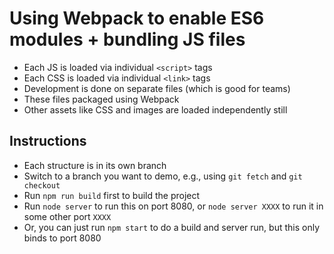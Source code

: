 # Using Webpack to enable ES6 modules + bundling JS files
* Each JS is loaded via individual `<script>` tags
* Each CSS is loaded via individual `<link>` tags
* Development is done on separate files (which is good for teams)
* These files packaged using Webpack
* Other assets like CSS and images are loaded independently still

## Instructions
* Each structure is in its own branch
* Switch to a branch you want to demo, e.g., using `git fetch` and `git checkout`
* Run `npm run build` first to build the project
* Run `node server` to run this on port 8080, or `node server XXXX` to run it in some other port `XXXX`
* Or, you can just run `npm start` to do a build and server run, but this only binds to port 8080
